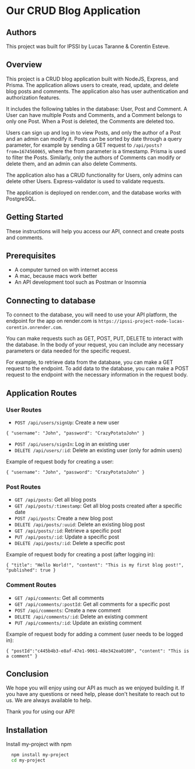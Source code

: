# Our CRUD Blog Application

## Authors
This project was built for IPSSI by Lucas Taranne & Corentin Esteve.

## Overview
This project is a CRUD blog application built with NodeJS, Express, and Prisma. The application allows users to create, read, update, and delete blog posts and comments. The application also has user authentication and authorization features.

It includes the following tables in the database: User, Post and Comment. A User can have multiple Posts and Comments, and a Comment belongs to only one Post. When a Post is deleted, the Comments are deleted too.

Users can sign up and log in to view Posts, and only the author of a Post and an admin can modify it. Posts can be sorted by date through a query parameter, for example by sending a GET request to `/api/posts?from=1674560065`, where the from parameter is a timestamp. Prisma is used to filter the Posts. Similarly, only the authors of Comments can modify or delete them, and an admin can also delete Comments.

The application also has a CRUD functionality for Users, only admins can delete other Users. Express-validator is used to validate requests.

The application is deployed on render.com, and the database works with PostgreSQL.

## Getting Started
These instructions will help you access our API, connect and create posts and comments.

## Prerequisites
- A computer turned on with internet access
- A mac, because macs work better
- An API development tool such as Postman or Insomnia

## Connecting to database

To connect to the database, you will need to use your API platform, the endpoint for the app on render.com is `https://ipssi-project-node-lucas-corentin.onrender.com`.

You can make requests such as GET, POST, PUT, DELETE to interact with the database. In the body of your request, you can include any necessary parameters or data needed for the specific request.

For example, to retrieve data from the database, you can make a GET request to the endpoint. To add data to the database, you can make a POST request to the endpoint with the necessary information in the request body.

## Application Routes

### User Routes
- ```POST /api/users/signUp```: Create a new user

`{
"username": "John",
"password": "CrazyPotatoJohn"
}`
- `POST /api/users/signIn`: Log in an existing user
- `DELETE /api/users/:id`: Delete an existing user (only for admin users)

Example of request body for creating a user:

`{
"username": "John",
"password": "CrazyPotatoJohn"
}`

### Post Routes
- `GET /api/posts`: Get all blog posts
- `GET /api/posts/:timestamp`: Get all blog posts created after a specific date
- `POST /api/posts`: Create a new blog post
- `DELETE /api/posts/:uuid`: Delete an existing blog post
- `GET /api/posts/:id`: Retrieve a specific post
- `PUT /api/posts/:id`: Update a specific post
- `DELETE /api/posts/:id`: Delete a specific post

Example of request body for creating a post (after logging in):

`{
"title": "Hello World!",
"content": "This is my first blog post!",
"published": true
}`

### Comment Routes
- `GET /api/comments`: Get all comments
- `GET /api/comments/:postId`: Get all comments for a specific post
- `POST /api/comments`: Create a new comment
- `DELETE /api/comments/:id`: Delete an existing comment
- `PUT /api/comments/:id`: Update an existing comment

Example of request body for adding a comment (user needs to be logged in):

`{
"postId":"c445b4b3-e8af-47e1-9061-48e342ea0100",
"content": "This is a comment"
}`

## Conclusion

We hope you will enjoy using our API as much as we enjoyed building it. If you have any questions or need help, please don't hesitate to reach out to us. We are always available to help.

Thank you for using our API! 

## Installation

Install my-project with npm

```bash
  npm install my-project
  cd my-project
```
